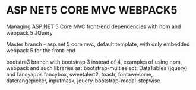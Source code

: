 # ASP NET5 CORE MVC WEBPACK5
Managing ASP.NET 5 Core MVC front-end dependencies with npm and webpack 5
JQuery

Master branch - asp.net 5 core mvc, default template, with only embedded webpack 5 for the front-end

bootstra3 branch with bootstrap 3 instead of 4, examples of using npm, webpack and such libraries as: bootstrap-multiselect, DataTables (jquery) and fancyapps fancybox, sweetalert2, toastr, fontawesome, daterangepicker, inputmask, jquery-bootstrap-modal-stepwise

